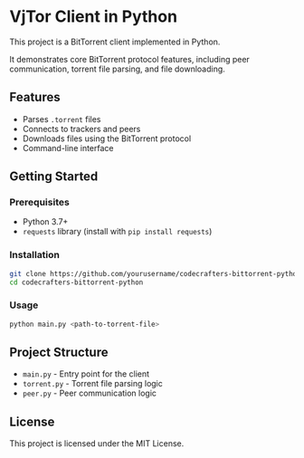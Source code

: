 # VjTor Client in Python

This project is a BitTorrent client implemented in Python.

It demonstrates core BitTorrent protocol features, including peer communication, torrent file parsing, and file downloading.

## Features

- Parses `.torrent` files
- Connects to trackers and peers
- Downloads files using the BitTorrent protocol
- Command-line interface

## Getting Started

### Prerequisites

- Python 3.7+
- `requests` library (install with `pip install requests`)

### Installation

```bash
git clone https://github.com/yourusername/codecrafters-bittorrent-python.git
cd codecrafters-bittorrent-python
```

### Usage

```bash
python main.py <path-to-torrent-file>
```

## Project Structure

- `main.py` - Entry point for the client
- `torrent.py` - Torrent file parsing logic
- `peer.py` - Peer communication logic

## License

This project is licensed under the MIT License.


